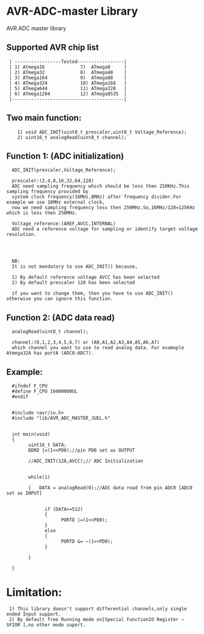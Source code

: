 # AVR-ADC-master Library
AVR ADC master library

## Supported AVR chip list
     | -----------------Tested-----------------|
     | 1) Atmega16             7)  ATmega8     |
     | 2) ATmega32             8)  ATmega48    |
     | 3) ATmega164            9)  ATmega88    |
     | 4) ATmega324            10) ATmega168   |
     | 5) ATmega644            11) ATmega328   |
     | 6) ATmega1284           12) ATmega8535  |
     |-----------------------------------------|



## Two main function:
        1) void ADC_INIT(uint8_t prescaler,uint8_t Voltage_Reference); 
        2) uint16_t analogRead(uint8_t channel);

## Function 1: (ADC initialization)
      ADC_INIT(prescaler,Voltage_Reference); 
     
      prescaler:(2,4,8,16,32,64,128)
      ADC need sampling frequency which should be less then 250KHz.This sampling frequency provided by
      system clock frequency(16MHz,8MHz) after frequency divider.For example we use 16MHz external clock,
      now we need sampling frequency less then 250MHz.So,16MHz/128=125KHz which is less then 250MHz.
      
      Voltage_reference:(AREF,AVCC,INTERNAL)
      ADC need a reference voltage for sampling or identify target voltage resolution.
      
      
      
      
      NB:
      It is not mandatory to use ADC_INIT() because,
       
      1) By default reference voltage AVCC has been selected
      2) By default prescaler 128 has been selected
       
      if you want to change them, then you have to use ADC_INIT() otherwise you can ignore this function.
       
       
      
## Function 2: (ADC data read)
      analogRead(uint8_t channel);
      
      channel:(0,1,2,3,4,5,6,7) or (A0,A1,A2,A3,A4,A5,A6,A7)
      which channel you want to use to read analog data. For examople Atmega32A has portA (ADC0:ADC7).
      
     
      
## Example:

      #ifndef F_CPU
      #define F_CPU 16000000UL
      #endif


      #include <avr/io.h>
      #include "lib/AVR_ADC_MASTER_JUEL.h"


      int main(void)
      {
            uint16_t DATA;
            DDRD |=(1<<PD0);//pin PD0 set as OUTPUT 

            //ADC_INIT(128,AVCC);// ADC Initialization 


            while(1)

            {	DATA = analogRead(0);//ADC data read from pin ADC0 [ADC0 set as INPUT]


                  if (DATA>=512)
                  {
                        PORTD |=(1<<PD0);
                  }
                  else
                  {
                        PORTD &= ~(1<<PD0);
                  }

            }

      }
      
# Limitation:
     1) This library doesn't support differential channels,only single ended Input support.
     2) By default free Running mode on[Special FunctionIO Register – SFIOR ],no other mode suport.

